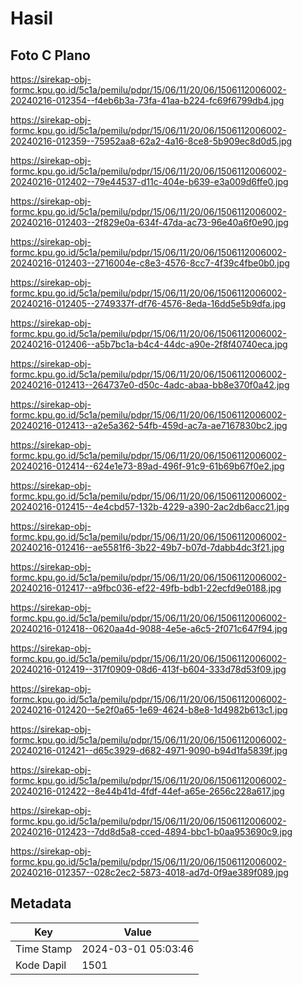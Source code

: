 # Hasil

## Foto C Plano

https://sirekap-obj-formc.kpu.go.id/5c1a/pemilu/pdpr/15/06/11/20/06/1506112006002-20240216-012354--f4eb6b3a-73fa-41aa-b224-fc69f6799db4.jpg

https://sirekap-obj-formc.kpu.go.id/5c1a/pemilu/pdpr/15/06/11/20/06/1506112006002-20240216-012359--75952aa8-62a2-4a16-8ce8-5b909ec8d0d5.jpg

https://sirekap-obj-formc.kpu.go.id/5c1a/pemilu/pdpr/15/06/11/20/06/1506112006002-20240216-012402--79e44537-d11c-404e-b639-e3a009d6ffe0.jpg

https://sirekap-obj-formc.kpu.go.id/5c1a/pemilu/pdpr/15/06/11/20/06/1506112006002-20240216-012403--2f829e0a-634f-47da-ac73-96e40a6f0e90.jpg

https://sirekap-obj-formc.kpu.go.id/5c1a/pemilu/pdpr/15/06/11/20/06/1506112006002-20240216-012403--2716004e-c8e3-4576-8cc7-4f39c4fbe0b0.jpg

https://sirekap-obj-formc.kpu.go.id/5c1a/pemilu/pdpr/15/06/11/20/06/1506112006002-20240216-012405--2749337f-df76-4576-8eda-16dd5e5b9dfa.jpg

https://sirekap-obj-formc.kpu.go.id/5c1a/pemilu/pdpr/15/06/11/20/06/1506112006002-20240216-012406--a5b7bc1a-b4c4-44dc-a90e-2f8f40740eca.jpg

https://sirekap-obj-formc.kpu.go.id/5c1a/pemilu/pdpr/15/06/11/20/06/1506112006002-20240216-012413--264737e0-d50c-4adc-abaa-bb8e370f0a42.jpg

https://sirekap-obj-formc.kpu.go.id/5c1a/pemilu/pdpr/15/06/11/20/06/1506112006002-20240216-012413--a2e5a362-54fb-459d-ac7a-ae7167830bc2.jpg

https://sirekap-obj-formc.kpu.go.id/5c1a/pemilu/pdpr/15/06/11/20/06/1506112006002-20240216-012414--624e1e73-89ad-496f-91c9-61b69b67f0e2.jpg

https://sirekap-obj-formc.kpu.go.id/5c1a/pemilu/pdpr/15/06/11/20/06/1506112006002-20240216-012415--4e4cbd57-132b-4229-a390-2ac2db6acc21.jpg

https://sirekap-obj-formc.kpu.go.id/5c1a/pemilu/pdpr/15/06/11/20/06/1506112006002-20240216-012416--ae5581f6-3b22-49b7-b07d-7dabb4dc3f21.jpg

https://sirekap-obj-formc.kpu.go.id/5c1a/pemilu/pdpr/15/06/11/20/06/1506112006002-20240216-012417--a9fbc036-ef22-49fb-bdb1-22ecfd9e0188.jpg

https://sirekap-obj-formc.kpu.go.id/5c1a/pemilu/pdpr/15/06/11/20/06/1506112006002-20240216-012418--0620aa4d-9088-4e5e-a6c5-2f071c647f94.jpg

https://sirekap-obj-formc.kpu.go.id/5c1a/pemilu/pdpr/15/06/11/20/06/1506112006002-20240216-012419--317f0909-08d6-413f-b604-333d78d53f09.jpg

https://sirekap-obj-formc.kpu.go.id/5c1a/pemilu/pdpr/15/06/11/20/06/1506112006002-20240216-012420--5e2f0a65-1e69-4624-b8e8-1d4982b613c1.jpg

https://sirekap-obj-formc.kpu.go.id/5c1a/pemilu/pdpr/15/06/11/20/06/1506112006002-20240216-012421--d65c3929-d682-4971-9090-b94d1fa5839f.jpg

https://sirekap-obj-formc.kpu.go.id/5c1a/pemilu/pdpr/15/06/11/20/06/1506112006002-20240216-012422--8e44b41d-4fdf-44ef-a65e-2656c228a617.jpg

https://sirekap-obj-formc.kpu.go.id/5c1a/pemilu/pdpr/15/06/11/20/06/1506112006002-20240216-012423--7dd8d5a8-cced-4894-bbc1-b0aa953690c9.jpg

https://sirekap-obj-formc.kpu.go.id/5c1a/pemilu/pdpr/15/06/11/20/06/1506112006002-20240216-012357--028c2ec2-5873-4018-ad7d-0f9ae389f089.jpg


## Metadata

| Key        | Value               |
| ---------- | ------------------- |
| Time Stamp | 2024-03-01 05:03:46 |
| Kode Dapil | 1501                |



